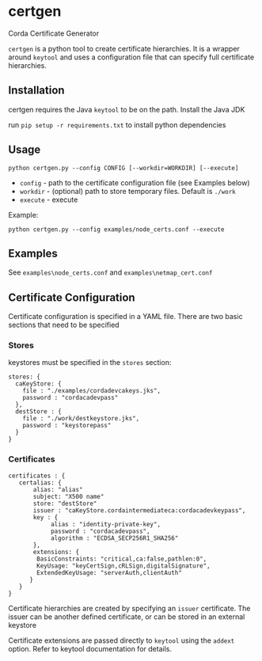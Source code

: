 # certgen
Corda Certificate Generator

`certgen` is a python tool to create certificate hierarchies. It is a wrapper around `keytool` and uses a 
configuration file that can specify full certificate hierarchies.

## Installation
certgen requires the Java `keytool` to be on the path. Install the Java JDK 

run `pip setup -r requirements.txt` to install python dependencies

## Usage

```
python certgen.py --config CONFIG [--workdir=WORKDIR] [--execute]
```

* `config` - path to the certificate configuration file (see Examples below)
* `workdir` - (optional) path to store temporary files. Default is `./work`
* `execute` - execute

Example:
```
python certgen.py --config examples/node_certs.conf --execute
```


## Examples

See `examples\node_certs.conf` and `examples\netmap_cert.conf`

## Certificate Configuration

Certificate configuration is specified in a YAML file. There are two basic sections that need to be specified

### Stores
keystores must be specified in the `stores` section:
```
stores: {
  caKeyStore: {
    file : "./examples/cordadevcakeys.jks",
    password : "cordacadevpass"
  },
  destStore : {
    file : "./work/destkeystore.jks",
    password : "keystorepass"
  }
}
```
### Certificates
```
certificates : {
   certalias: {
       alias: "alias"
       subject: "X500 name"
       store: "destStore"
       issuer : "caKeyStore.cordaintermediateca:cordacadevkeypass",
       key : {
            alias : "identity-private-key",
            password : "cordacadevpass",
            algorithm : "ECDSA_SECP256R1_SHA256"
       },
       extensions: {
        BasicConstraints: "critical,ca:false,pathlen:0",
        KeyUsage: "keyCertSign,cRLSign,digitalSignature",
        ExtendedKeyUsage: "serverAuth,clientAuth"        
      }       
   }
}
```
Certificate hierarchies are created by specifying an `issuer` certificate. The issuer can be another defined certificate, 
or can be stored in an external keystore

Certificate extensions are passed directly to `keytool` using the `addext` option. Refer to keytool documentation for details.
